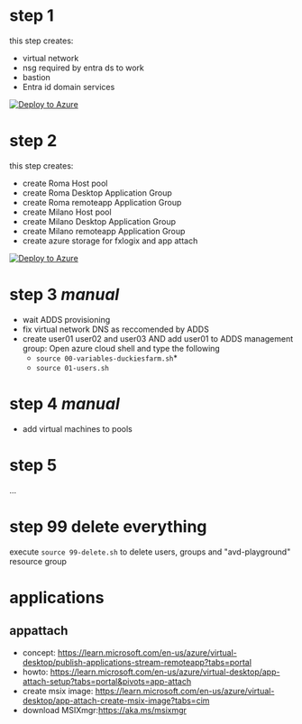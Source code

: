


# step 1
this step creates:
* virtual network
* nsg required by entra ds to work
* bastion
* Entra id domain services

[![Deploy to Azure](https://aka.ms/deploytoazurebutton)](https://portal.azure.com/#create/Microsoft.Template/uri/https%3A%2F%2Fraw.githubusercontent.com%2Fnicolgit%2FAVD-Playground%2Fmain%2Fv2%2Fstep1%2Fstep1.json) 

# step 2
this step creates:
* create Roma Host pool
* create Roma Desktop Application Group
* create Roma remoteapp Application Group 
* create Milano Host pool
* create Milano Desktop Application Group
* create Milano remoteapp Application Group
* create azure storage for fxlogix and app attach

[![Deploy to Azure](https://aka.ms/deploytoazurebutton)](https://portal.azure.com/#create/Microsoft.Template/uri/https%3A%2F%2Fraw.githubusercontent.com%2Fnicolgit%2FAVD-Playground%2Fmain%2Fv2%2Fstep2%2Fstep2.json) 

# step 3 *manual*
* wait ADDS provisioning
* fix virtual network DNS as reccomended by ADDS
* create user01 user02 and user03 AND add user01 to ADDS management group: Open azure cloud shell and type the following
  * `source 00-variables-duckiesfarm.sh`* 
  * `source 01-users.sh `

# step 4 *manual*
* add virtual machines to pools

# step 5 
...

# step 99 delete everything
execute `source 99-delete.sh` to delete users, groups and "avd-playground" resource group 

# applications
## appattach
* concept: <https://learn.microsoft.com/en-us/azure/virtual-desktop/publish-applications-stream-remoteapp?tabs=portal>
* howto: <https://learn.microsoft.com/en-us/azure/virtual-desktop/app-attach-setup?tabs=portal&pivots=app-attach>
* create msix image: https://learn.microsoft.com/en-us/azure/virtual-desktop/app-attach-create-msix-image?tabs=cim 
* download MSIXmgr:<https://aka.ms/msixmgr>